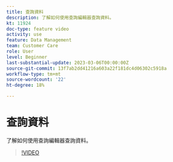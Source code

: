 ```yaml
---
title: 查詢資料
description: 了解如何使用查詢編輯器查詢資料。
kt: 11924
doc-type: feature video
activity: use
feature: Data Management
team: Customer Care
role: User
level: Beginner
last-substantial-update: 2023-03-06T00:00:00Z
source-git-commit: 13f7ab2dd41216a603a22f181dc4d06302c5918a
workflow-type: tm+mt
source-wordcount: '22'
ht-degree: 18%

---
```



# 查詢資料

了解如何使用查詢編輯器查詢資料。

>[!VIDEO](https://video.tv.adobe.com/v/3415814?quality=12&learn=on)

